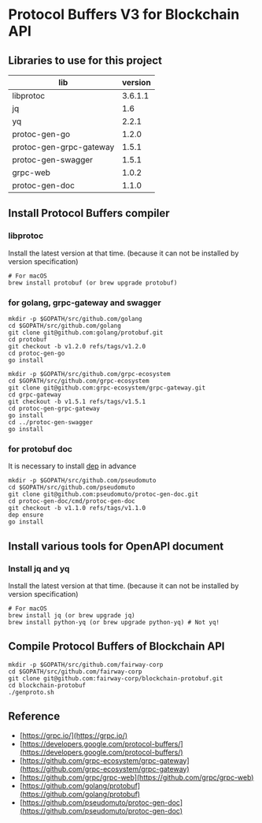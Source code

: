 # Protocol Buffers V3 for Blockchain API

## Libraries to use for this project

| lib | version |
|----|---|
| libprotoc | 3.6.1.1 |
| jq | 1.6 |
| yq | 2.2.1 |
| protoc-gen-go | 1.2.0 |
| protoc-gen-grpc-gateway | 1.5.1 |
| protoc-gen-swagger | 1.5.1 |
| grpc-web | 1.0.2 |
| protoc-gen-doc | 1.1.0 |

## Install Protocol Buffers compiler

### libprotoc

Install the latest version at that time. (because it can not be installed by version specification)

```
# For macOS
brew install protobuf (or brew upgrade protobuf)
```

### for golang, grpc-gateway and swagger

```
mkdir -p $GOPATH/src/github.com/golang
cd $GOPATH/src/github.com/golang
git clone git@github.com:golang/protobuf.git
cd protobuf
git checkout -b v1.2.0 refs/tags/v1.2.0
cd protoc-gen-go
go install

mkdir -p $GOPATH/src/github.com/grpc-ecosystem
cd $GOPATH/src/github.com/grpc-ecosystem
git clone git@github.com:grpc-ecosystem/grpc-gateway.git
cd grpc-gateway
git checkout -b v1.5.1 refs/tags/v1.5.1
cd protoc-gen-grpc-gateway
go install
cd ../protoc-gen-swagger
go install
```

### for protobuf doc

It is necessary to install [dep](https://github.com/golang/dep) in advance

```
mkdir -p $GOPATH/src/github.com/pseudomuto
cd $GOPATH/src/github.com/pseudomuto
git clone git@github.com:pseudomuto/protoc-gen-doc.git
cd protoc-gen-doc/cmd/protoc-gen-doc
git checkout -b v1.1.0 refs/tags/v1.1.0
dep ensure
go install
```

## Install various tools for OpenAPI document

### Install jq and yq
Install the latest version at that time. (because it can not be installed by version specification)

```
# For macOS
brew install jq (or brew upgrade jq)
brew install python-yq (or brew upgrade python-yq) # Not yq!
```

## Compile Protocol Buffers of Blockchain API

```
mkdir -p $GOPATH/src/github.com/fairway-corp
cd $GOPATH/src/github.com/fairway-corp
git clone git@github.com:fairway-corp/blockchain-protobuf.git
cd blockchain-protobuf
./genproto.sh
```

## Reference

* [https://grpc.io/](https://grpc.io/)
* [https://developers.google.com/protocol-buffers/](https://developers.google.com/protocol-buffers/)
* [https://github.com/grpc-ecosystem/grpc-gateway](https://github.com/grpc-ecosystem/grpc-gateway)
* [https://github.com/grpc/grpc-web](https://github.com/grpc/grpc-web)
* [https://github.com/golang/protobuf](https://github.com/golang/protobuf)
* [https://github.com/pseudomuto/protoc-gen-doc](https://github.com/pseudomuto/protoc-gen-doc)